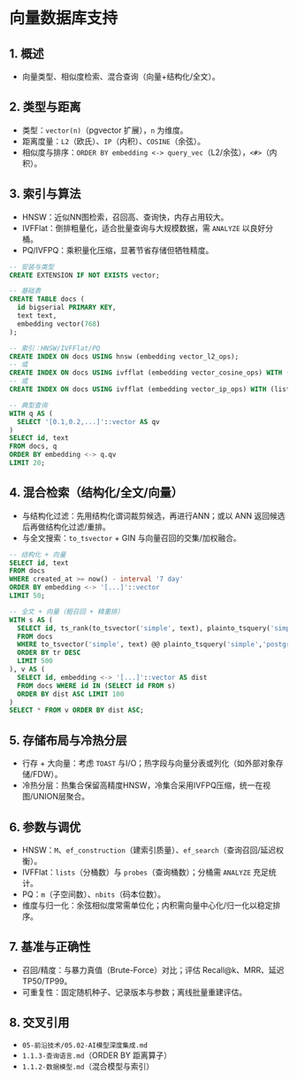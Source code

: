 # 向量数据库支持

## 1. 概述

- 向量类型、相似度检索、混合查询（向量+结构化/全文）。

## 2. 类型与距离

- 类型：`vector(n)`（pgvector 扩展），`n` 为维度。
- 距离度量：`L2`（欧氏）、`IP`（内积）、`COSINE`（余弦）。
- 相似度与排序：`ORDER BY embedding <-> query_vec`（L2/余弦），`<#>`（内积）。

## 3. 索引与算法

- HNSW：近似NN图检索，召回高、查询快，内存占用较大。
- IVFFlat：倒排粗量化，适合批量查询与大规模数据，需 `ANALYZE` 以良好分桶。
- PQ/IVFPQ：乘积量化压缩，显著节省存储但牺牲精度。

```sql
-- 安装与类型
CREATE EXTENSION IF NOT EXISTS vector;

-- 基础表
CREATE TABLE docs (
  id bigserial PRIMARY KEY,
  text text,
  embedding vector(768)
);

-- 索引：HNSW/IVFFlat/PQ
CREATE INDEX ON docs USING hnsw (embedding vector_l2_ops);
-- 或
CREATE INDEX ON docs USING ivfflat (embedding vector_cosine_ops) WITH (lists = 200);
-- 或
CREATE INDEX ON docs USING ivfflat (embedding vector_ip_ops) WITH (lists = 100);

-- 典型查询
WITH q AS (
  SELECT '[0.1,0.2,...]'::vector AS qv
)
SELECT id, text
FROM docs, q
ORDER BY embedding <-> q.qv
LIMIT 20;
```

## 4. 混合检索（结构化/全文/向量）

- 与结构化过滤：先用结构化谓词裁剪候选，再进行ANN；或以 ANN 返回候选后再做结构化过滤/重排。
- 与全文搜索：`to_tsvector` + GIN 与向量召回的交集/加权融合。

```sql
-- 结构化 + 向量
SELECT id, text
FROM docs
WHERE created_at >= now() - interval '7 day'
ORDER BY embedding <-> '[...]'::vector
LIMIT 50;

-- 全文 + 向量（粗召回 + 精重排）
WITH s AS (
  SELECT id, ts_rank(to_tsvector('simple', text), plainto_tsquery('simple','postgres')) AS tr
  FROM docs
  WHERE to_tsvector('simple', text) @@ plainto_tsquery('simple','postgres')
  ORDER BY tr DESC
  LIMIT 500
), v AS (
  SELECT id, embedding <-> '[...]'::vector AS dist
  FROM docs WHERE id IN (SELECT id FROM s)
  ORDER BY dist ASC LIMIT 100
)
SELECT * FROM v ORDER BY dist ASC;
```

## 5. 存储布局与冷热分层

- 行存 + 大向量：考虑 `TOAST` 与I/O；热字段与向量分表或列化（如外部对象存储/FDW）。
- 冷热分层：热集合保留高精度HNSW，冷集合采用IVFPQ压缩，统一在视图/UNION层聚合。

## 6. 参数与调优

- HNSW：`M`、`ef_construction`（建索引质量）、`ef_search`（查询召回/延迟权衡）。
- IVFFlat：`lists`（分桶数）与 `probes`（查询桶数）；分桶需 `ANALYZE` 充足统计。
- PQ：`m`（子空间数）、`nbits`（码本位数）。
- 维度与归一化：余弦相似度常需单位化；内积需向量中心化/归一化以稳定排序。

## 7. 基准与正确性

- 召回/精度：与暴力真值（Brute-Force）对比；评估 Recall@k、MRR、延迟TP50/TP99。
- 可重复性：固定随机种子、记录版本与参数；离线批量重建评估。

## 8. 交叉引用

- `05-前沿技术/05.02-AI模型深度集成.md`
- `1.1.3-查询语言.md`（ORDER BY 距离算子）
- `1.1.2-数据模型.md`（混合模型与索引）
